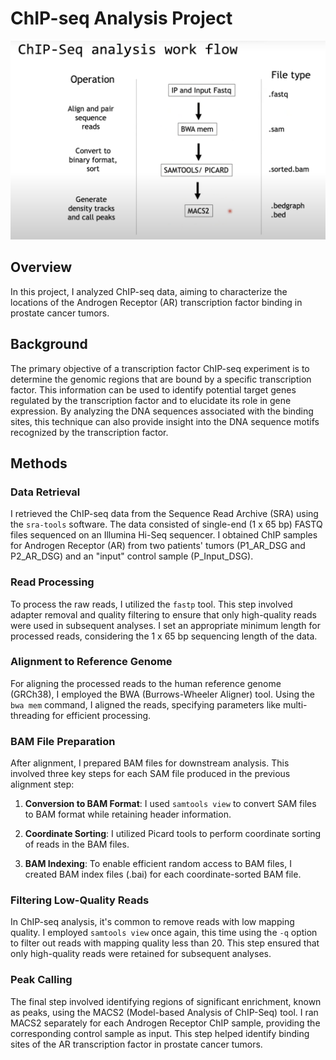 # ChIP-seq Analysis Project

![Alt text](https://github.com/MariaGarzon/NGS-Analysis-/blob/main/ChIP-seq_Alignment/workflow.png)

## Overview
In this project, I analyzed ChIP-seq data, aiming to characterize the locations of the Androgen Receptor (AR) transcription factor binding in prostate cancer tumors. 

## Background 
The primary objective of a transcription factor ChIP-seq experiment is to determine the genomic regions that are bound by a 
specific transcription factor. This information can be used to identify potential target genes regulated by the transcription 
factor and to elucidate its role in gene expression. By analyzing the DNA sequences associated with the binding sites, 
this technique can also provide insight into the DNA sequence motifs recognized by the transcription factor.

## Methods

### Data Retrieval

I retrieved the ChIP-seq data from the Sequence Read Archive (SRA) using the `sra-tools` software. The data consisted of 
single-end (1 x 65 bp) FASTQ files sequenced on an Illumina Hi-Seq sequencer. I obtained ChIP samples for Androgen Receptor (AR) 
from two patients' tumors (P1_AR_DSG and P2_AR_DSG) and an "input" control sample (P_Input_DSG).

### Read Processing

To process the raw reads, I utilized the `fastp` tool. This step involved adapter removal and quality filtering to ensure that 
only high-quality reads were used in subsequent analyses. I set an appropriate minimum length for processed reads, considering 
the 1 x 65 bp sequencing length of the data.

### Alignment to Reference Genome

For aligning the processed reads to the human reference genome (GRCh38), I employed the BWA (Burrows-Wheeler Aligner) tool. 
Using the `bwa mem` command, I aligned the reads, specifying parameters like multi-threading for efficient processing.

### BAM File Preparation

After alignment, I prepared BAM files for downstream analysis. This involved three key steps for each SAM file produced 
in the previous alignment step:

1. **Conversion to BAM Format**: I used `samtools view` to convert SAM files to BAM format while retaining header information.

2. **Coordinate Sorting**: I utilized Picard tools to perform coordinate sorting of reads in the BAM files.

3. **BAM Indexing**: To enable efficient random access to BAM files, I created BAM index files (.bai) for each coordinate-sorted BAM file.

### Filtering Low-Quality Reads

In ChIP-seq analysis, it's common to remove reads with low mapping quality. I employed `samtools view` once again, this time using 
the `-q` option to filter out reads with mapping quality less than 20. This step ensured that only high-quality reads were retained 
for subsequent analyses.

### Peak Calling

The final step involved identifying regions of significant enrichment, known as peaks, using the MACS2 (Model-based Analysis of 
ChIP-Seq) tool. I ran MACS2 separately for each Androgen Receptor ChIP sample, providing the corresponding control sample as input. 
This step helped identify binding sites of the AR transcription factor in prostate cancer tumors.

